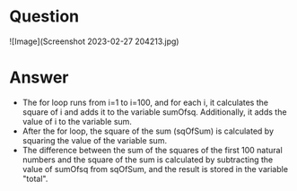 # Question
![Image](Screenshot 2023-02-27 204213.jpg)

# Answer
- The for loop runs from i=1 to i=100, and for each i, it calculates the square of i and adds it to the variable sumOfsq. Additionally, it adds the value of i to the variable sum.
- After the for loop, the square of the sum (sqOfSum) is calculated by squaring the value of the variable sum.
- The difference between the sum of the squares of the first 100 natural numbers and the square of the sum is calculated by subtracting the value of sumOfsq from sqOfSum, and the result is stored in the variable "total".